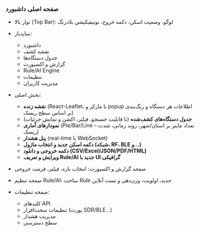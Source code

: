 ### صفحه اصلی داشبورد

- نوار بالا (Top Bar): لوگو، وضعیت اسکن، دکمه خروج، نوتیفیکیشن بلادرنگ  
- سایدبار:  
    - داشبورد  
    - نقشه کشف  
    - جدول دستگاه‌ها  
    - گزارش و اکسپورت  
    - Rule/AI Engine  
    - تنظیمات  
    - مدیریت کاربران  
- بخش اصلی:  
    - **نقشه زنده** (React-Leaflet، با مارکر و popup اطلاعات هر دستگاه و رنگ‌بندی بر اساس سطح ریسک)
    - **جدول دستگاه‌های کشف‌شده** (با قابلیت جستجو، فیلتر، اکشن و نمایش جزئیات)
    - **نمودارهای آماری** (Pie/Bar/Line – تعداد ماینر بر استان/شهر، روند زمانی، شدت ریسک)
    - **پنل هشدار** (real-time با WebSocket)
    - **دکمه اسکن جدید و انتخاب ماژول (شبکه، RF، BLE و...)**
    - **دکمه خروجی و دانلود (CSV/Excel/JSON/PDF/HTML)**
    - **ویرایش و تعریف Rule/AI جدید با UI گرافیکی**

- صفحه گزارش و اکسپورت: انتخاب بازه، فیلتر، فرمت خروجی

- صفحه تنظیم Rule/AI: ساخت Rule جدید، اولویت، وزن‌دهی و تست آنلاین

- صفحه تنظیمات:  
    - کلیدهای API  
    - تنظیمات سخت‌افزار (پورت SDR/BLE...)  
    - مدیریت هشدار  
    - سطح دسترسی  